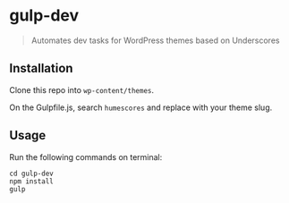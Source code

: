 # gulp-dev

> Automates dev tasks for WordPress themes based on Underscores

## Installation

Clone this repo into `wp-content/themes`.

On the Gulpfile.js, search `humescores` and replace with your theme slug.

## Usage

Run the following commands on terminal:
```
cd gulp-dev
npm install
gulp
```